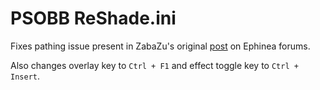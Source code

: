 # PSOBB ReShade.ini
Fixes pathing issue present in ZabaZu's original [post](https://www.pioneer2.net/community/threads/reshade-for-psobb-with-global-illumination.16144/) on Ephinea forums.

Also changes overlay key to `Ctrl + F1` and effect toggle key to `Ctrl + Insert`.
